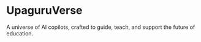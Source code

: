 # UpaguruVerse
A universe of AI copilots, crafted to guide, teach, and support the future of education.
